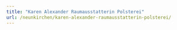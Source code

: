 ```yaml
---
title: "Karen Alexander Raumausstatterin Polsterei"
url: /neunkirchen/karen-alexander-raumausstatterin-polsterei/
---
```

